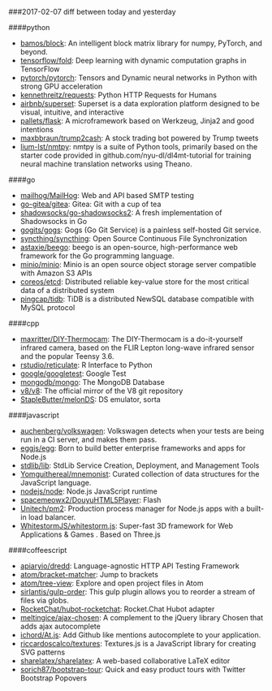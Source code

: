 ###2017-02-07
diff between today and yesterday

####python
* [bamos/block](https://github.com/bamos/block): An intelligent block matrix library for numpy, PyTorch, and beyond.
* [tensorflow/fold](https://github.com/tensorflow/fold): Deep learning with dynamic computation graphs in TensorFlow
* [pytorch/pytorch](https://github.com/pytorch/pytorch): Tensors and Dynamic neural networks in Python with strong GPU acceleration
* [kennethreitz/requests](https://github.com/kennethreitz/requests): Python HTTP Requests for Humans
* [airbnb/superset](https://github.com/airbnb/superset): Superset is a data exploration platform designed to be visual, intuitive, and interactive
* [pallets/flask](https://github.com/pallets/flask): A microframework based on Werkzeug, Jinja2 and good intentions
* [maxbbraun/trump2cash](https://github.com/maxbbraun/trump2cash): A stock trading bot powered by Trump tweets
* [lium-lst/nmtpy](https://github.com/lium-lst/nmtpy): nmtpy is a suite of Python tools, primarily based on the starter code provided in github.com/nyu-dl/dl4mt-tutorial for training neural machine translation networks using Theano.

####go
* [mailhog/MailHog](https://github.com/mailhog/MailHog): Web and API based SMTP testing
* [go-gitea/gitea](https://github.com/go-gitea/gitea): Gitea: Git with a cup of tea
* [shadowsocks/go-shadowsocks2](https://github.com/shadowsocks/go-shadowsocks2): A fresh implementation of Shadowsocks in Go
* [gogits/gogs](https://github.com/gogits/gogs): Gogs (Go Git Service) is a painless self-hosted Git service.
* [syncthing/syncthing](https://github.com/syncthing/syncthing): Open Source Continuous File Synchronization
* [astaxie/beego](https://github.com/astaxie/beego): beego is an open-source, high-performance web framework for the Go programming language.
* [minio/minio](https://github.com/minio/minio): Minio is an open source object storage server compatible with Amazon S3 APIs
* [coreos/etcd](https://github.com/coreos/etcd): Distributed reliable key-value store for the most critical data of a distributed system
* [pingcap/tidb](https://github.com/pingcap/tidb): TiDB is a distributed NewSQL database compatible with MySQL protocol

####cpp
* [maxritter/DIY-Thermocam](https://github.com/maxritter/DIY-Thermocam): The DIY-Thermocam is a do-it-yourself infrared camera, based on the FLIR Lepton long-wave infrared sensor and the popular Teensy 3.6.
* [rstudio/reticulate](https://github.com/rstudio/reticulate): R Interface to Python
* [google/googletest](https://github.com/google/googletest): Google Test
* [mongodb/mongo](https://github.com/mongodb/mongo): The MongoDB Database
* [v8/v8](https://github.com/v8/v8): The official mirror of the V8 git repository
* [StapleButter/melonDS](https://github.com/StapleButter/melonDS): DS emulator, sorta

####javascript
* [auchenberg/volkswagen](https://github.com/auchenberg/volkswagen):  Volkswagen detects when your tests are being run in a CI server, and makes them pass.
* [eggjs/egg](https://github.com/eggjs/egg): Born to build better enterprise frameworks and apps for Node.js
* [stdlib/lib](https://github.com/stdlib/lib): StdLib Service Creation, Deployment, and Management Tools
* [Yomguithereal/mnemonist](https://github.com/Yomguithereal/mnemonist): Curated collection of data structures for the JavaScript language.
* [nodejs/node](https://github.com/nodejs/node): Node.js JavaScript runtime 
* [spacemeowx2/DouyuHTML5Player](https://github.com/spacemeowx2/DouyuHTML5Player): Flash
* [Unitech/pm2](https://github.com/Unitech/pm2): Production process manager for Node.js apps with a built-in load balancer.
* [WhitestormJS/whitestorm.js](https://github.com/WhitestormJS/whitestorm.js):   Super-fast 3D framework for Web Applications  & Games . Based on Three.js

####coffeescript
* [apiaryio/dredd](https://github.com/apiaryio/dredd): Language-agnostic HTTP API Testing Framework
* [atom/bracket-matcher](https://github.com/atom/bracket-matcher): Jump to brackets
* [atom/tree-view](https://github.com/atom/tree-view): Explore and open project files in Atom
* [sirlantis/gulp-order](https://github.com/sirlantis/gulp-order): This gulp plugin allows you to reorder a stream of files via globs.
* [RocketChat/hubot-rocketchat](https://github.com/RocketChat/hubot-rocketchat): Rocket.Chat Hubot adapter
* [meltingice/ajax-chosen](https://github.com/meltingice/ajax-chosen): A complement to the jQuery library Chosen that adds ajax autocomplete
* [ichord/At.js](https://github.com/ichord/At.js): Add Github like mentions autocomplete to your application.
* [riccardoscalco/textures](https://github.com/riccardoscalco/textures): Textures.js is a JavaScript library for creating SVG patterns
* [sharelatex/sharelatex](https://github.com/sharelatex/sharelatex): A web-based collaborative LaTeX editor
* [sorich87/bootstrap-tour](https://github.com/sorich87/bootstrap-tour): Quick and easy product tours with Twitter Bootstrap Popovers
